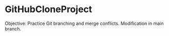 # GitHubCloneProject
Objective: Practice Git branching and merge conflicts.
Modification in main branch.

